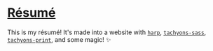 # [Résumé](https://broidagraphics.com/resume/)
This is my résumé! It's made into a website with [`harp`](https://github.com/sintaxi/harp), [`tachyons-sass`](https://github.com/tachyons-css/tachyons-sass), [`tachyons-print`](https://github.com/lowmess/tachyons-print), and some magic! ✨
